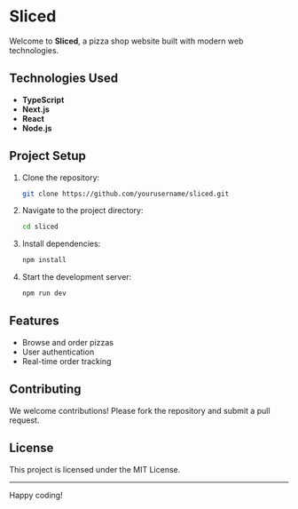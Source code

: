 # Sliced

Welcome to **Sliced**, a pizza shop website built with modern web technologies.

## Technologies Used

- **TypeScript**
- **Next.js**
- **React**
- **Node.js**

## Project Setup

1. Clone the repository:
   ```bash
   git clone https://github.com/yourusername/sliced.git
   ```
2. Navigate to the project directory:
   ```bash
   cd sliced
   ```
3. Install dependencies:
   ```bash
   npm install
   ```
4. Start the development server:
   ```bash
   npm run dev
   ```

## Features

- Browse and order pizzas
- User authentication
- Real-time order tracking

## Contributing

We welcome contributions! Please fork the repository and submit a pull request.

## License

This project is licensed under the MIT License.

---

Happy coding!
